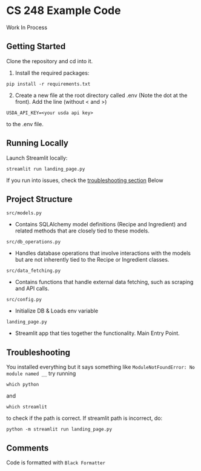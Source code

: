 # CS 248 Example Code
Work In Process
## Getting Started
Clone the repository and cd into it.

1. Install the required packages:
```
pip install -r requirements.txt
```
2. Create a new file at the root directory called .env (Note the dot at the front). Add the line (without < and >)
```
USDA_API_KEY=<your usda api key>
```
to the .env file.

## Running Locally
Launch Streamlit locally:
```
streamlit run landing_page.py
```
If you run into issues, check the [troubleshooting section](#troubleshooting) Below
## Project Structure
`src/models.py`
- Contains SQLAlchemy model definitions (Recipe and Ingredient) and related methods that are closely tied to these models.

`src/db_operations.py`
- Handles database operations that involve interactions with the models but are not inherently tied to the Recipe or Ingredient classes.

`src/data_fetching.py`
- Contains functions that handle external data fetching, such as scraping and API calls.

`src/config.py`
- Initialize DB & Loads env variable

`landing_page.py`
- Streamlit app that ties together the functionality. Main Entry Point.

## Troubleshooting
You installed everything but it says something like `ModuleNotFoundError: No module named __`
try running
```
which python
```
and 
```
which streamlit
```
to check if the path is correct. If streamlit path is incorrect, do:
```
python -m streamlit run landing_page.py
```

## Comments
Code is formatted with `Black Formatter`
